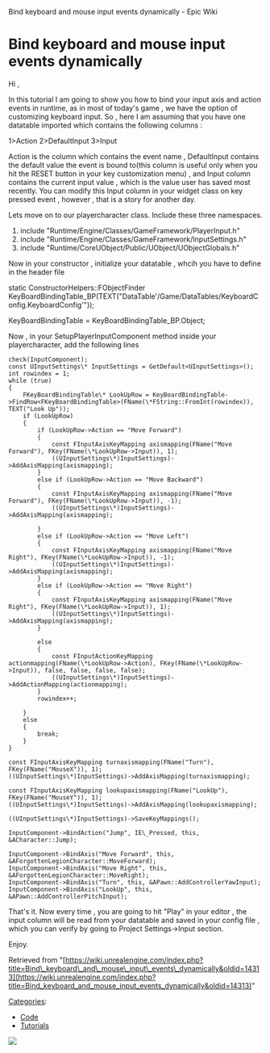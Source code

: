 Bind keyboard and mouse input events dynamically - Epic Wiki                    

Bind keyboard and mouse input events dynamically
================================================

Hi ,

In this tutorial I am going to show you how to bind your input axis and action events in runtime, as in most of today's game , we have the option of customizing keyboard input. So , here I am assuming that you have one datatable imported which contains the following columns :

1>Action 2>DefaultInput 3>Input

Action is the column which contains the event name , DefaultInput contains the default value the event is bound to(this column is useful only when you hit the RESET button in your key customization menu) , and Input column contains the current input value , which is the value user has saved most recently. You can modify this Input column in your widget class on key pressed event , however , that is a story for another day.

Lets move on to our playercharacter class. Include these three namespaces.

1.  include "Runtime/Engine/Classes/GameFramework/PlayerInput.h"
2.  include "Runtime/Engine/Classes/GameFramework/InputSettings.h"
3.  include "Runtime/CoreUObject/Public/UObject/UObjectGlobals.h"

Now in your constructor , initialize your datatable , whcih you have to define in the header file

static ConstructorHelpers::FObjectFinder<UDataTable> KeyBoardBindingTable\_BP(TEXT("DataTable'/Game/DataTables/KeyboardConfig.KeyboardConfig'"));

KeyBoardBindingTable = KeyBoardBindingTable\_BP.Object;

Now , in your SetupPlayerInputComponent method inside your playercharacter, add the following lines

 
	check(InputComponent);
	const UInputSettings\* InputSettings = GetDefault<UInputSettings>();
	int rowindex = 1;
	while (true)
	{
		FKeyBoardBindingTable\* LookUpRow = KeyBoardBindingTable->FindRow<FKeyBoardBindingTable>(FName(\*FString::FromInt(rowindex)), TEXT("Look Up"));
		if (LookUpRow)
		{
			if (LookUpRow->Action == "Move Forward")
			{
				const FInputAxisKeyMapping axismapping(FName("Move Forward"), FKey(FName(\*LookUpRow->Input)), 1);
				((UInputSettings\*)InputSettings)->AddAxisMapping(axismapping);
			}
			else if (LookUpRow->Action == "Move Backward")
			{
				const FInputAxisKeyMapping axismapping(FName("Move Forward"), FKey(FName(\*LookUpRow->Input)), -1);
				((UInputSettings\*)InputSettings)->AddAxisMapping(axismapping);

			}
			else if (LookUpRow->Action == "Move Left")
			{
				const FInputAxisKeyMapping axismapping(FName("Move Right"), FKey(FName(\*LookUpRow->Input)), -1);
				((UInputSettings\*)InputSettings)->AddAxisMapping(axismapping);
			}
			else if (LookUpRow->Action == "Move Right")
			{
				const FInputAxisKeyMapping axismapping(FName("Move Right"), FKey(FName(\*LookUpRow->Input)), 1);
				((UInputSettings\*)InputSettings)->AddAxisMapping(axismapping);
			}

			else
			{
				const FInputActionKeyMapping actionmapping(FName(\*LookUpRow->Action), FKey(FName(\*LookUpRow->Input)), false, false, false, false);
				((UInputSettings\*)InputSettings)->AddActionMapping(actionmapping);
			}
			rowindex++;

		}
		else
		{
			break;
		}
	}

	const FInputAxisKeyMapping turnaxismapping(FName("Turn"), FKey(FName("MouseX")), 1);
	((UInputSettings\*)InputSettings)->AddAxisMapping(turnaxismapping);

	const FInputAxisKeyMapping lookupaxismapping(FName("LookUp"), FKey(FName("MouseY")), 1);
	((UInputSettings\*)InputSettings)->AddAxisMapping(lookupaxismapping);

	((UInputSettings\*)InputSettings)->SaveKeyMappings();

	InputComponent->BindAction("Jump", IE\_Pressed, this, &ACharacter::Jump);

	InputComponent->BindAxis("Move Forward", this, &AForgottenLegionCharacter::MoveForward);
	InputComponent->BindAxis("Move Right", this, &AForgottenLegionCharacter::MoveRight);
	InputComponent->BindAxis("Turn", this, &APawn::AddControllerYawInput);
	InputComponent->BindAxis("LookUp", this, &APawn::AddControllerPitchInput);

That's it. Now every time , you are going to hit "Play" in your editor , the input column will be read from your datatable and saved in your config file , which you can verify by going to Project Settings->Input section.

Enjoy.

Retrieved from "[https://wiki.unrealengine.com/index.php?title=Bind\_keyboard\_and\_mouse\_input\_events\_dynamically&oldid=14313](https://wiki.unrealengine.com/index.php?title=Bind_keyboard_and_mouse_input_events_dynamically&oldid=14313)"

[Categories](/Special:Categories "Special:Categories"):

*   [Code](/Category:Code "Category:Code")
*   [Tutorials](/Category:Tutorials "Category:Tutorials")

  ![](https://tracking.unrealengine.com/track.png)